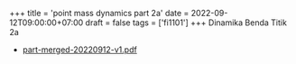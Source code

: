 +++
title = 'point mass dynamics part 2a'
date = 2022-09-12T09:00:00+07:00
draft = false
tags = ['fi1101']
+++
Dinamika Benda Titik 2a
<!--more-->

+ [part-merged-20220912-v1.pdf](https://zenodo.org/doi/10.5281/zenodo.7069074)
